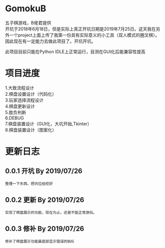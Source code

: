 # GomokuB
五子棋游戏，B佬君提供<br>
开坑于2018年6月18日，但是实际上真正开坑日期是2019年7月25日。这天我在另外一个project上面上传了我第一份具有实际意义的小工具（双人模式的圈叉棋）。因此现在有一定能力去做此项目了。开坑开坑。<br>

此项目目前只能在Python IDLE上正常运行，目测在GUI化后能兼容性提高<br>


# 项目进度
 1.大致流程设计<br>
 2.棋盘设置设计（代码化）<br>
 3.玩家选择流程设计<br>
 4.棋盘更新设计<br>
 5.胜负判断<br>
 6.DEBUG<br>
 7.棋盘装置设计（GUI化，大坑开始,Tkinter）<br>
 8.棋盘装置设计（图案化）<br>
 
 
 # 更新日志
 ## 0.0.1 开坑 By 2019/07/26
	整理一下东西，把坑位给挖好
 ## 0.0.2 更新 By 2019/07/26
	实现了棋盘展示的功能，现在为止，还是不能正常游玩。
 ## 0.0.3 修补 By 2019/07/26
	修补了棋盘展示功能最底部显示错误的BUG

